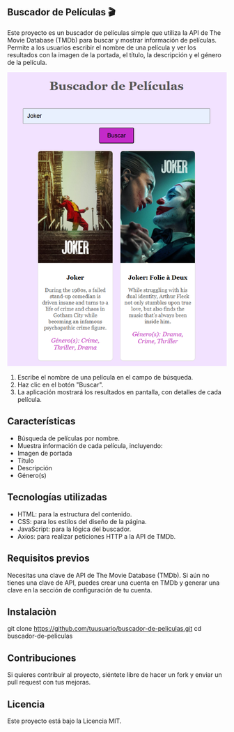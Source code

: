 ## Buscador de Películas 🎬
Este proyecto es un buscador de películas simple que utiliza la API de The Movie Database (TMDb) para buscar y mostrar información de películas. Permite a los usuarios escribir el nombre de una película y ver los resultados con la imagen de la portada, el título, la descripción y el género de la película.

![BuscadorDePeliculas](BuscadorDePeliculas.png)

1. Escribe el nombre de una película en el campo de búsqueda.
2. Haz clic en el botón "Buscar".
3. La aplicación mostrará los resultados en pantalla, con detalles de cada película.

## Características
- Búsqueda de películas por nombre.
- Muestra información de cada película, incluyendo:
- Imagen de portada
- Título
- Descripción
- Género(s)
## Tecnologías utilizadas
- HTML: para la estructura del contenido.
- CSS: para los estilos del diseño de la página.
- JavaScript: para la lógica del buscador.
- Axios: para realizar peticiones HTTP a la API de TMDb.
## Requisitos previos
Necesitas una clave de API de The Movie Database (TMDb). Si aún no tienes una clave de API, puedes crear una cuenta en TMDb y generar una clave en la sección de configuración de tu cuenta.

## Instalaciòn
git clone https://github.com/tuusuario/buscador-de-peliculas.git
cd buscador-de-peliculas

## Contribuciones
Si quieres contribuir al proyecto, siéntete libre de hacer un fork y enviar un pull request con tus mejoras.

## Licencia
Este proyecto está bajo la Licencia MIT.